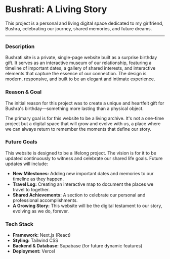 # Bushrati: A Living Story

This project is a personal and living digital space dedicated to my girlfriend, Bushra, celebrating our journey, shared memories, and future dreams.

---

### **Description**

Bushrati.site is a private, single-page website built as a surprise birthday gift. It serves as an interactive museum of our relationship, featuring a timeline of important dates, a gallery of shared interests, and interactive elements that capture the essence of our connection. The design is modern, responsive, and built to be an elegant and intimate experience.

### **Reason & Goal**

The initial reason for this project was to create a unique and heartfelt gift for Bushra's birthday—something more lasting than a physical object.

The primary goal is for this website to be a living archive. It's not a one-time project but a digital space that will grow and evolve with us, a place where we can always return to remember the moments that define our story.

### **Future Goals**

This website is designed to be a lifelong project. The vision is for it to be updated continuously to witness and celebrate our shared life goals. Future updates will include:

* **New Milestones:** Adding new important dates and memories to our timeline as they happen.
* **Travel Log:** Creating an interactive map to document the places we travel to together.
* **Shared Achievements:** A section to celebrate our personal and professional accomplishments.
* **A Growing Story:** This website will be the digital testament to our story, evolving as we do, forever.

### **Tech Stack**

* **Framework:** Next.js (React)
* **Styling:** Tailwind CSS
* **Backend & Database:** Supabase (for future dynamic features)
* **Deployment:** Vercel

